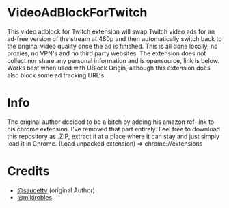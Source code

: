 # VideoAdBlockForTwitch
This video adblock for Twitch extension will swap Twitch video ads for an ad-free version of the stream at 480p and then automatically switch back to the original video quality once the ad is finished. This is all done locally, no proxies, no VPN's and no third party websites. The extension does not collect nor share any personal information and is opensource, link is below. Works best when used with UBlock Origin, although this extension does also block some ad tracking URL's.

# Info

The original author decided to be a bitch by adding his amazon ref-link to his chrome extension. I've removed that part entirely. Feel free to download this repository as .ZIP, extract it at a place where it can stay and just simply load it in Chrome. (Load unpacked extension) => chrome://extensions

# Credits
- [@saucettv](https://github.com/saucettv) (original Author)
- [@mikirobles](https://github.com/cleanlock)
